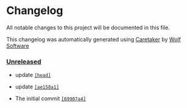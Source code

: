 # Changelog

All notable changes to this project will be documented in this file.


This changelog was automatically generated using [Caretaker](https://github.com/DevelopersToolbox/caretaker) by [Wolf Software](https://github.com/WolfSoftware)

### [Unreleased](https://github.com/CICDToolbox/yaml-lint/compare/v0.1.0...HEAD)

- update [`[head]`](https://github.com/CICDToolbox/yaml-lint/commit/)

- update [`[ae158a1]`](https://github.com/CICDToolbox/yaml-lint/commit/ae158a157895f3b78dc6600aae278eb94530acf4)

- The initial commit [`[69907a4]`](https://github.com/CICDToolbox/yaml-lint/commit/69907a446032e724e7ac924da6d748a631e601ec)

